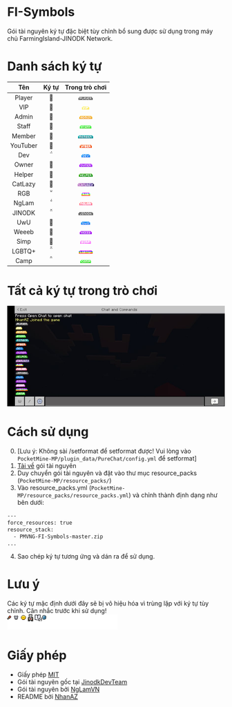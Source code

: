 # FI-Symbols
Gói tài nguyên ký tự đặc biệt tùy chỉnh bổ sung được sử dụng trong máy chủ FarmingIsland-JINODK Network.

# Danh sách ký tự
|Tên|Ký tự|Trong trò chơi|
|:-:|:-:|:-:|
|Player||![player](images/player.jpg)|
|VIP||![vip](images/vip.jpg)|
|Admin||![admin](images/admin.jpg)|
|Staff||![staff](images/staff.jpg)|
|Member||![member](images/member.jpg)|
|YouTuber||![ytber](images/ytber.jpg)|
|Dev||![dev](images/dev.jpg)|
|Owner||![owner](images/owner.jpg)|
|Helper||![helper](images/helper.jpg)|
|CatLazy||![catlazy](images/catlazy.jpg)|
|RGB||![rgb](images/rgb.jpg)|
|NgLam||![nglam](images/nglam.jpg)|
|JINODK||![jinodk](images/jinodk.jpg)|
|UwU||![uwu](images/uwu.jpg)|
|Weeeb||![weeeb](images/weeeb.jpg)|
|Simp||![simp](images/simp.jpg)|
|LGBTQ+||![lgbtqp](images/lgbtqp.jpg)|
|Camp||![camp](images/camp.jpg)|

# Tất cả ký tự trong trò chơi
![allingame](images/allingame.jpg)

# Cách sử dụng
0. [Lưu ý: Không sài /setformat để setformat được! Vui lòng vào `PocketMine-MP/plugin_data/PureChat/config.yml` để setformat]
1. [Tải về](https://github.com/NhanAZ/FI-Symbols/archive/refs/heads/master.zip) gói tài nguyên
2. Duy chuyển gói tài nguyên và đặt vào thư mục resource_packs (`PocketMine-MP/resource_packs/`)
3. Vào resource_packs.yml (`PocketMine-MP/resource_packs/resource_packs.yml`) và chỉnh thành định dạng như bên dưới:
```
---
force_resources: true
resource_stack:
  - PMVNG-FI-Symbols-master.zip
...
```
4. Sao chép ký tự tương ứng và dán ra để sử dụng.

# Lưu ý
Các ký tự mặc định dưới đây sẽ bị vô hiệu hóa vì trùng lặp với ký tự tùy chỉnh. Cân nhắc trước khi sử dụng! <br/>
![glyph_E1.png](images/glyph_E1.png)

# Giấy phép
- Giấy phép [MIT](https://github.com/NhanAZ/FI-Symbols/blob/main/LICENSE)
- Gói tài nguyên gốc tại [JinodkDevTeam](https://github.com/JinodkDevTeam/FI-Symbols)
- Gói tài nguyên bởi [NgLamVN](https://github.com/NgLamVN)
- README bởi [NhanAZ](https://github.com/NhanAZ)
